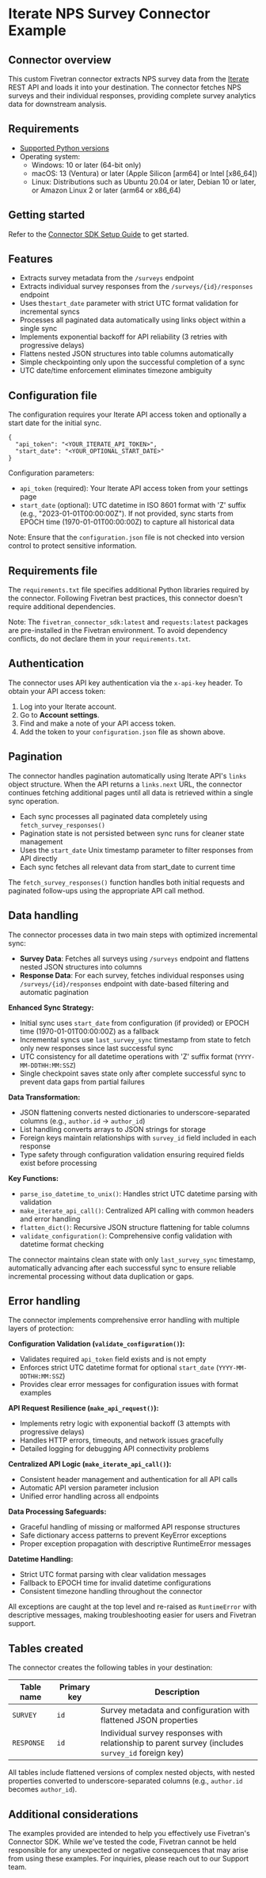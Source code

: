 # Iterate NPS Survey Connector Example

## Connector overview
This custom Fivetran connector extracts NPS survey data from the [Iterate](https://iteratehq.com/) REST API and loads it into your destination. The connector fetches NPS surveys and their individual responses, providing complete survey analytics data for downstream analysis.

## Requirements
- [Supported Python versions](https://github.com/fivetran/fivetran_connector_sdk/blob/main/README.md#requirements)
- Operating system:
  - Windows: 10 or later (64-bit only)
  - macOS: 13 (Ventura) or later (Apple Silicon [arm64] or Intel [x86_64])
  - Linux: Distributions such as Ubuntu 20.04 or later, Debian 10 or later, or Amazon Linux 2 or later (arm64 or x86_64)

## Getting started
Refer to the [Connector SDK Setup Guide](https://fivetran.com/docs/connectors/connector-sdk/setup-guide) to get started.

## Features
- Extracts survey metadata from the `/surveys` endpoint
- Extracts individual survey responses from the `/surveys/{id}/responses` endpoint
- Uses the`start_date` parameter with strict UTC format validation for incremental syncs
- Processes all paginated data automatically using links object within a single sync
- Implements exponential backoff for API reliability (3 retries with progressive delays)
- Flattens nested JSON structures into table columns automatically
- Simple checkpointing only upon the successful completion of a sync
- UTC date/time enforcement eliminates timezone ambiguity

## Configuration file
The configuration requires your Iterate API access token and optionally a start date for the initial sync.

```
{
  "api_token": "<YOUR_ITERATE_API_TOKEN>",
  "start_date": "<YOUR_OPTIONAL_START_DATE>"
}
```

Configuration parameters:
- `api_token` (required): Your Iterate API access token from your settings page
- `start_date` (optional): UTC datetime in ISO 8601 format with 'Z' suffix (e.g., "2023-01-01T00:00:00Z"). If not provided, sync starts from EPOCH time (1970-01-01T00:00:00Z) to capture all historical data

Note: Ensure that the `configuration.json` file is not checked into version control to protect sensitive information.

## Requirements file
The `requirements.txt` file specifies additional Python libraries required by the connector. Following Fivetran best practices, this connector doesn't require additional dependencies.

Note: The `fivetran_connector_sdk:latest` and `requests:latest` packages are pre-installed in the Fivetran environment. To avoid dependency conflicts, do not declare them in your `requirements.txt`.

## Authentication
The connector uses API key authentication via the `x-api-key` header. To obtain your API access token:

1. Log into your Iterate account.
2. Go to **Account settings**.
3. Find and make a note of your API access token.
4. Add the token to your `configuration.json` file as shown above.

## Pagination
The connector handles pagination automatically using Iterate API's `links` object structure. When the API returns a `links.next` URL, the connector continues fetching additional pages until all data is retrieved within a single sync operation.

- Each sync processes all paginated data completely using `fetch_survey_responses()`
- Pagination state is not persisted between sync runs for cleaner state management
- Uses the `start_date` Unix timestamp parameter to filter responses from API directly
- Each sync fetches all relevant data from start_date to current time

The `fetch_survey_responses()` function handles both initial requests and paginated follow-ups using the appropriate API call method.

## Data handling
The connector processes data in two main steps with optimized incremental sync:

- **Survey Data**: Fetches all surveys using `/surveys` endpoint and flattens nested JSON structures into columns
- **Response Data**: For each survey, fetches individual responses using `/surveys/{id}/responses` endpoint with date-based filtering and automatic pagination

**Enhanced Sync Strategy:**
- Initial sync uses `start_date` from configuration (if provided) or EPOCH time (1970-01-01T00:00:00Z) as a fallback
- Incremental syncs use `last_survey_sync` timestamp from state to fetch only new responses since last successful sync
- UTC consistency for all datetime operations with 'Z' suffix format (`YYYY-MM-DDTHH:MM:SSZ`)
- Single checkpoint saves state only after complete successful sync to prevent data gaps from partial failures

**Data Transformation:**
- JSON flattening converts nested dictionaries to underscore-separated columns (e.g., `author.id` → `author_id`)
- List handling converts arrays to JSON strings for storage
- Foreign keys maintain relationships with `survey_id` field included in each response
- Type safety through configuration validation ensuring required fields exist before processing

**Key Functions:**
- `parse_iso_datetime_to_unix()`: Handles strict UTC datetime parsing with validation
- `make_iterate_api_call()`: Centralized API calling with common headers and error handling
- `flatten_dict()`: Recursive JSON structure flattening for table columns
- `validate_configuration()`: Comprehensive config validation with datetime format checking

The connector maintains clean state with only `last_survey_sync` timestamp, automatically advancing after each successful sync to ensure reliable incremental processing without data duplication or gaps.

## Error handling
The connector implements comprehensive error handling with multiple layers of protection:

**Configuration Validation (`validate_configuration()`):**
- Validates required `api_token` field exists and is not empty
- Enforces strict UTC datetime format for optional `start_date` (`YYYY-MM-DDTHH:MM:SSZ`)
- Provides clear error messages for configuration issues with format examples

**API Request Resilience (`make_api_request()`):**
- Implements retry logic with exponential backoff (3 attempts with progressive delays)
- Handles HTTP errors, timeouts, and network issues gracefully
- Detailed logging for debugging API connectivity problems

**Centralized API Logic (`make_iterate_api_call()`):**
- Consistent header management and authentication for all API calls
- Automatic API version parameter inclusion
- Unified error handling across all endpoints

**Data Processing Safeguards:**
- Graceful handling of missing or malformed API response structures
- Safe dictionary access patterns to prevent KeyError exceptions
- Proper exception propagation with descriptive RuntimeError messages

**Datetime Handling:**
- Strict UTC format parsing with clear validation messages
- Fallback to EPOCH time for invalid datetime configurations
- Consistent timezone handling throughout the connector

All exceptions are caught at the top level and re-raised as `RuntimeError` with descriptive messages, making troubleshooting easier for users and Fivetran support.

## Tables created

The connector creates the following tables in your destination:

| Table name | Primary key | Description |
|------------|-------------|-------------|
| `SURVEY`   | `id`        | Survey metadata and configuration with flattened JSON properties |
| `RESPONSE` | `id`        | Individual survey responses with relationship to parent survey (includes `survey_id` foreign key) |

All tables include flattened versions of complex nested objects, with nested properties converted to underscore-separated columns (e.g., `author.id` becomes `author_id`).

## Additional considerations
The examples provided are intended to help you effectively use Fivetran's Connector SDK. While we've tested the code, Fivetran cannot be held responsible for any unexpected or negative consequences that may arise from using these examples. For inquiries, please reach out to our Support team.